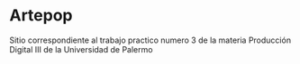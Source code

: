 # Artepop
Sitio correspondiente al trabajo practico numero 3 de la materia Producción Digital III de la Universidad de Palermo 
